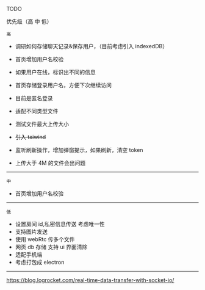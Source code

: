 TODO

优先级（高 中 低）

`高`

- 调研如何存储聊天记录&保存用户，（目前考虑引入 indexedDB）
- 首页增加用户名校验
- 如果用户在线，标识出不同的信息
- 首页存储登录用户名，方便下次继续访问

- 目前是匿名登录

- 适配不同类型文件
- 测试文件最大上传大小
- ~~引入 taiwind~~
- 监听刷新操作，增加弹窗提示，如果刷新，清空 token
- 上传大于 4M 的文件会出问题

---

`中`

- 首页增加用户名校验

---

`低`

- 设置房间 id,私密信息传送 考虑唯一性
- 支持图片发送
- 使用 webRtc 传多个文件
- 网页 db 存储 支持 ui 界面清除
- 适配手机端
- 考虑打包成 electron

---

https://blog.logrocket.com/real-time-data-transfer-with-socket-io/
